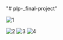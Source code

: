 "# plp-_final-project" 

![1](https://github.com/Stahlnevis/plp-_final-project/assets/150426153/9fd9c507-c6f4-4573-83d6-b39642de0aec)

![2](https://github.com/Stahlnevis/plp-_final-project/assets/150426153/723e143a-83d5-40f3-b640-f73bd10f5fa9)
![3](https://github.com/Stahlnevis/plp-_final-project/assets/150426153/2c4b60dc-97c7-4e3a-9630-3e7a221b4935)
![4](https://github.com/Stahlnevis/plp-_final-project/assets/150426153/ab820441-a0f1-4297-a79d-b2d4e95d604a)
